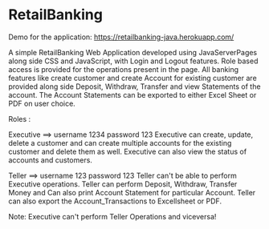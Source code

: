 # RetailBanking

Demo for the application: https://retailbanking-java.herokuapp.com/


A simple RetailBanking Web Application developed using JavaServerPages along side CSS and JavaScript, with Login and Logout features.
Role based access is provided for the operations present in the page. All banking features like create customer and create Account for existing customer are provided along side 
Deposit, Withdraw, Transfer and view Statements of the account. The Account Statements can be exported to either Excel Sheet or PDF on user choice.

Roles :

Executive ==> username 1234 password 123
  Executive can create, update, delete a customer and can create multiple accounts for the existing customer and delete them as well.
  Executive can also view the status of accounts and customers.
  
Teller ==> username 123 password 123
  Teller can't be able to perform Executive operations.
  Teller can perform Deposit, Withdraw, Transfer Money and Can also print Account Statement for particular Account.
  Teller can also export the Account_Transactions to Excellsheet or PDF.

Note: Executive can't perform Teller Operations and viceversa!


